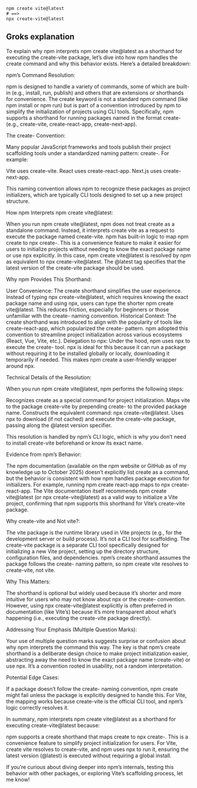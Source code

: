 ```
npm create vite@latest
# ==> 
npx create-vite@latest
```

## Groks explanation
To explain why npm interprets npm create vite@latest as a shorthand for executing the create-vite package, let’s dive into how npm handles the create command and why this behavior exists. Here’s a detailed breakdown:

npm’s Command Resolution:

npm is designed to handle a variety of commands, some of which are built-in (e.g., install, run, publish) and others that are extensions or shorthands for convenience.
The create keyword is not a standard npm command (like npm install or npm run) but is part of a convention introduced by npm to simplify the initialization of projects using CLI tools. Specifically, npm supports a shorthand for running packages named in the format create-<package> (e.g., create-vite, create-react-app, create-next-app).


The create-<package> Convention:

Many popular JavaScript frameworks and tools publish their project scaffolding tools under a standardized naming pattern: create-<package>. For example:

Vite uses create-vite.
React uses create-react-app.
Next.js uses create-next-app.


This naming convention allows npm to recognize these packages as project initializers, which are typically CLI tools designed to set up a new project structure.


How npm Interprets npm create vite@latest:

When you run npm create vite@latest, npm does not treat create as a standalone command. Instead, it interprets create vite as a request to execute the package named create-vite.
npm has built-in logic to map npm create <package> to npx create-<package>. This is a convenience feature to make it easier for users to initialize projects without needing to know the exact package name or use npx explicitly.
In this case, npm create vite@latest is resolved by npm as equivalent to npx create-vite@latest. The @latest tag specifies that the latest version of the create-vite package should be used.


Why npm Provides This Shorthand:

User Convenience: The create shorthand simplifies the user experience. Instead of typing npx create-vite@latest, which requires knowing the exact package name and using npx, users can type the shorter npm create vite@latest. This reduces friction, especially for beginners or those unfamiliar with the create-<package> naming convention.
Historical Context: The create shorthand was introduced to align with the popularity of tools like create-react-app, which popularized the create-<package> pattern. npm adopted this convention to streamline project initialization across various ecosystems (React, Vue, Vite, etc.).
Delegation to npx: Under the hood, npm uses npx to execute the create-<package> tool. npx is ideal for this because it can run a package without requiring it to be installed globally or locally, downloading it temporarily if needed. This makes npm create a user-friendly wrapper around npx.


Technical Details of the Resolution:

When you run npm create vite@latest, npm performs the following steps:

Recognizes create as a special command for project initialization.
Maps vite to the package create-vite by prepending create- to the provided package name.
Constructs the equivalent command: npx create-vite@latest.
Uses npx to download (if not cached) and execute the create-vite package, passing along the @latest version specifier.


This resolution is handled by npm’s CLI logic, which is why you don’t need to install create-vite beforehand or know its exact name.


Evidence from npm’s Behavior:

The npm documentation (available on the npm website or GitHub as of my knowledge up to October 2025) doesn’t explicitly list create as a command, but the behavior is consistent with how npm handles package execution for initializers. For example, running npm create react-app maps to npx create-react-app.
The Vite documentation itself recommends npm create vite@latest (or npx create-vite@latest) as a valid way to initialize a Vite project, confirming that npm supports this shorthand for Vite’s create-vite package.


Why create-vite and Not vite?:

The vite package is the runtime library used in Vite projects (e.g., for the development server or build process). It’s not a CLI tool for scaffolding.
The create-vite package is a separate CLI tool specifically designed for initializing a new Vite project, setting up the directory structure, configuration files, and dependencies.
npm’s create shorthand assumes the package follows the create-<package> naming pattern, so npm create vite resolves to create-vite, not vite.


Why This Matters:

The shorthand is optional but widely used because it’s shorter and more intuitive for users who may not know about npx or the create-<package> convention.
However, using npx create-vite@latest explicitly is often preferred in documentation (like Vite’s) because it’s more transparent about what’s happening (i.e., executing the create-vite package directly).


Addressing Your Emphasis (Multiple Question Marks):

Your use of multiple question marks suggests surprise or confusion about why npm interprets the command this way. The key is that npm’s create shorthand is a deliberate design choice to make project initialization easier, abstracting away the need to know the exact package name (create-vite) or use npx. It’s a convention rooted in usability, not a random interpretation.


Potential Edge Cases:

If a package doesn’t follow the create-<package> naming convention, npm create <package> might fail unless the package is explicitly designed to handle this.
For Vite, the mapping works because create-vite is the official CLI tool, and npm’s logic correctly resolves it.



In summary, npm interprets npm create vite@latest as a shorthand for executing create-vite@latest because:

npm supports a create shorthand that maps create <package> to npx create-<package>.
This is a convenience feature to simplify project initialization for users.
For Vite, create vite resolves to create-vite, and npm uses npx to run it, ensuring the latest version (@latest) is executed without requiring a global install.

If you’re curious about diving deeper into npm’s internals, testing this behavior with other packages, or exploring Vite’s scaffolding process, let me know!
